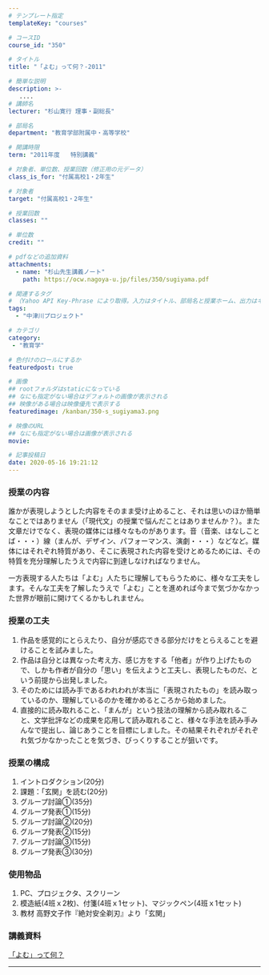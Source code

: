 ```yaml
---
# テンプレート指定
templateKey: "courses"

# コースID
course_id: "350"

# タイトル
title: "「よむ」って何？-2011"

# 簡単な説明
description: >-
   ....
# 講師名
lecturer: "杉山寛行 理事・副総長"

# 部局名
department: "教育学部附属中・高等学校"

# 開講時限
term: "2011年度	特別講義"

# 対象者、単位数、授業回数（修正用の元データ）
class_is_for: "付属高校1・2年生"

# 対象者
target: "付属高校1・2年生"

# 授業回数
classes: ""

# 単位数
credit: ""

# pdfなどの追加資料
attachments:
  - name: "杉山先生講義ノート" 
    path: https://ocw.nagoya-u.jp/files/350/sugiyama.pdf

# 関連するタグ
# （Yahoo API Key-Phrase により取得。入力はタイトル、部局名と授業ホーム、出力はキーフレーズ（tags））
tags:
  - "中津川プロジェクト"

# カテゴリ
category:
 - "教育学"

# 色付けのロールにするか
featuredpost: true

# 画像
## rootフォルダはstaticになっている
## なにも指定がない場合はデフォルトの画像が表示される
## 映像がある場合は映像優先で表示する
featuredimage: /kanban/350-s_sugiyama3.png

# 映像のURL
## なにも指定がない場合は画像が表示される
movie: 

# 記事投稿日
date: 2020-05-16 19:21:12
---
```


### 授業の内容

誰かが表現しようとした内容をそのまま受け止めること、それは思いのほか簡単なことではありません（「現代文」の授業で悩んだことはありませんか？）。また文章だけでなく、表現の媒体には様々なものがあります。音（音楽、はなしことば・・・）線（まんが、デザイン、パフォーマンス、演劇・・・）などなど。媒体にはそれぞれ特質があり、そこに表現された内容を受けとめるためには、その特質を充分理解したうえで内容に到達しなければなりません。

一方表現する人たちは「よむ」人たちに理解してもらうために、様々な工夫をします。そんな工夫を了解したうえで「よむ」ことを進めれば今まで気づかなかった世界が眼前に開けてくるかもしれません。




### 授業の工夫

1.  作品を感覚的にとらえたり、自分が感応できる部分だけをとらえることを避けることを試みました。
2.  作品は自分とは異なった考え方、感じ方をする「他者」が作り上げたもので、しかも作者が自分の「思い」を伝えようと工夫し、表現したものだ、という前提から出発しました。
3.  そのためには読み手であるわれわれが本当に「表現されたもの」を読み取っているのか、理解しているのかを確かめるところから始めました。
4.  直接的に読み取れること、「まんが」という技法の理解から読み取れること、文学批評などの成果を応用して読み取れること、様々な手法を読み手みんなで提出し、論じあうことを目標にしました。その結果それぞれがそれぞれ気づかなかったことを気づき、びっくりすることが狙いです。





### 授業の構成

1.  イントロダクション(20分)
2.  課題：「玄関」を読む(20分)
3.  グループ討論①(35分)
4.  グループ発表①(15分)
5.  グループ討論②(20分)
6.  グループ発表②(15分)
7.  グループ討論③(15分)
8.  グループ発表③(30分)

### 使用物品

1.  PC、プロジェクタ、スクリーン
2.  模造紙(4班ｘ2枚)、付箋(4班ｘ1セット)、マジックペン(4班ｘ1セット)
3.  教材 高野文子作『絶対安全剃刃』より「玄関」





### 講義資料

[「よむ」って何？](https://ocw.nagoya-u.jp/files/350/sugiyama.pdf) 











-----